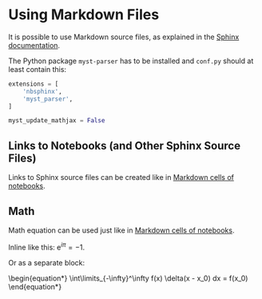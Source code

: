 # Using Markdown Files

It is possible to use Markdown source files, as explained in the
[Sphinx documentation](https://www.sphinx-doc.org/en/master/usage/markdown.html).

The Python package ``myst-parser`` has to be installed and
``conf.py`` should at least contain this:

```python
extensions = [
    'nbsphinx',
    'myst_parser',
]

myst_update_mathjax = False
```


## Links to Notebooks (and Other Sphinx Source Files)

Links to Sphinx source files can be created like in
[Markdown cells of notebooks](markdown-cells.ipynb#Links-to-Other-Notebooks).


## Math

Math equation can be used just like in
[Markdown cells of notebooks](markdown-cells.ipynb#Equations).

Inline like this: $\text{e}^{i\pi} = -1$.

Or as a separate block:

\begin{equation*}
\int\limits_{-\infty}^\infty f(x) \delta(x - x_0) dx = f(x_0)
\end{equation*}
